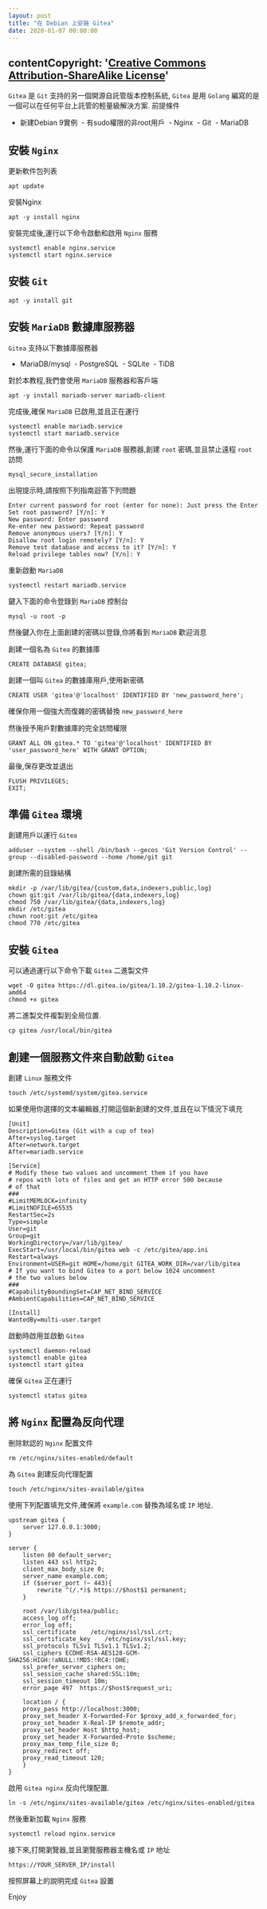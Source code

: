 ```yaml
---
layout: post
title: "在 Debian 上安裝 Gitea"
date: 2020-01-07 00:00:00
---
```


## contentCopyright: '[Creative Commons Attribution-ShareAlike License](https://en.wikipedia.org/wiki/Wikipedia:Text_of_Creative_Commons_Attribution-ShareAlike_3.0_Unported_License)'

`Gitea` 是 `Git` 支持的另一個開源自託管版本控制系統, `Gitea` 是用 `Golang` 編寫的是一個可以在任何平台上託管的輕量級解決方案.
前提條件

- 新建Debian 9實例
 - 有sudo權限的非root用戶
 - Nginx
 - Git
 - MariaDB

## 安裝 `Nginx`

更新軟件包列表

```
apt update
```

安裝Nginx

```
apt -y install nginx
```

安裝完成後,運行以下命令啟動和啟用 `Nginx` 服務

```
systemctl enable nginx.service
systemctl start nginx.service
```

## 安裝 `Git`

```
apt -y install git
```

## 安裝 `MariaDB` 數據庫服務器

`Gitea` 支持以下數據庫服務器

- MariaDB/mysql
 - PostgreSQL
 - SQLite
 - TiDB

對於本教程,我們會使用 `MariaDB` 服務器和客戶端

```
apt -y install mariadb-server mariadb-client
```

完成後,確保 `MariaDB` 已啟用,並且正在運行

```
systemctl enable mariadb.service
systemctl start mariadb.service
```

然後,運行下面的命令以保護 `MariaDB` 服務器,創建 `root` 密碼,並且禁止遠程 `root` 訪問

```
mysql_secure_installation
```

出現提示時,請按照下列指南迴答下列問題

```
Enter current password for root (enter for none): Just press the Enter
Set root password? [Y/n]: Y
New password: Enter password
Re-enter new password: Repeat password
Remove anonymous users? [Y/n]: Y
Disallow root login remotely? [Y/n]: Y
Remove test database and access to it? [Y/n]: Y
Reload privilege tables now? [Y/n]: Y
```

重新啟動 `MariaDB`

```
systemctl restart mariadb.service
```

鍵入下面的命令登錄到 `MariaDB` 控制台

```
mysql -u root -p
```

然後鍵入你在上面創建的密碼以登錄,你將看到 `MariaDB` 歡迎消息

創建一個名為 `Gitea` 的數據庫

```
CREATE DATABASE gitea;
```

創建一個叫 `Gitea` 的數據庫用戶,使用新密碼

```
CREATE USER 'gitea'@'localhost' IDENTIFIED BY 'new_password_here';
```

確保你用一個強大而復雜的密碼替換 `new_password_here`

然後授予用戶對數據庫的完全訪問權限

```
GRANT ALL ON gitea.* TO 'gitea'@'localhost' IDENTIFIED BY 'user_password_here' WITH GRANT OPTION;
```

最後,保存更改並退出

```
FLUSH PRIVILEGES;
EXIT;
```

## 準備 `Gitea` 環境

創建用戶以運行 `Gitea`

```
adduser --system --shell /bin/bash --gecos 'Git Version Control' --group --disabled-password --home /home/git git
```

創建所需的目錄結構

```
mkdir -p /var/lib/gitea/{custom,data,indexers,public,log}
chown git:git /var/lib/gitea/{data,indexers,log}
chmod 750 /var/lib/gitea/{data,indexers,log}
mkdir /etc/gitea
chown root:git /etc/gitea
chmod 770 /etc/gitea
```

## 安裝 `Gitea`

可以通過運行以下命令下載 `Gitea` 二進製文件

```
wget -O gitea https://dl.gitea.io/gitea/1.10.2/gitea-1.10.2-linux-amd64
chmod +x gitea
```

將二進製文件複製到全局位置.

```
cp gitea /usr/local/bin/gitea
```

## 創建一個服務文件來自動啟動 `Gitea`

創建 `Linux` 服務文件

```
touch /etc/systemd/system/gitea.service
```

如果使用你選擇的文本編輯器,打開這個新創建的文件,並且在以下情況下填充

```
[Unit]
Description=Gitea (Git with a cup of tea)
After=syslog.target
After=network.target
After=mariadb.service

[Service]
# Modify these two values and uncomment them if you have
# repos with lots of files and get an HTTP error 500 because
# of that
###
#LimitMEMLOCK=infinity
#LimitNOFILE=65535
RestartSec=2s
Type=simple
User=git
Group=git
WorkingDirectory=/var/lib/gitea/
ExecStart=/usr/local/bin/gitea web -c /etc/gitea/app.ini
Restart=always
Environment=USER=git HOME=/home/git GITEA_WORK_DIR=/var/lib/gitea
# If you want to bind Gitea to a port below 1024 uncomment
# the two values below
###
#CapabilityBoundingSet=CAP_NET_BIND_SERVICE
#AmbientCapabilities=CAP_NET_BIND_SERVICE

[Install]
WantedBy=multi-user.target
```

啟動時啟用並啟動 `Gitea`

```
systemctl daemon-reload
systemctl enable gitea
systemctl start gitea
```

確保 `Gitea` 正在運行

```
systemctl status gitea
```

## 將 `Nginx` 配置為反向代理

刪除默認的 `Nginx` 配置文件

```
rm /etc/nginx/sites-enabled/default
```

為 `Gitea` 創建反向代理配置

```
touch /etc/nginx/sites-available/gitea
```

使用下列配置填充文件,確保將 `example.com` 替換為域名或 `IP` 地址.

```
upstream gitea {
	server 127.0.0.1:3000;
}

server {
	listen 80 default_server;
	listen 443 ssl http2;
	client_max_body_size 0;
	server_name example.com;
	if ($server_port !~ 443){
		rewrite ^(/.*)$ https://$host$1 permanent;
	}
	
	root /var/lib/gitea/public;
	access_log off;
	error_log off;
	ssl_certificate    /etc/nginx/ssl/ssl.crt;
	ssl_certificate_key    /etc/nginx/ssl/ssl.key;
	ssl_protocols TLSv1 TLSv1.1 TLSv1.2;
	ssl_ciphers ECDHE-RSA-AES128-GCM-SHA256:HIGH:!aNULL:!MD5:!RC4:!DHE;
	ssl_prefer_server_ciphers on;
	ssl_session_cache shared:SSL:10m;
	ssl_session_timeout 10m;
	error_page 497  https://$host$request_uri;

	location / {
	proxy_pass http://localhost:3000;
	proxy_set_header X-Forwarded-For $proxy_add_x_forwarded_for;
	proxy_set_header X-Real-IP $remote_addr;
	proxy_set_header Host $http_host;
	proxy_set_header X-Forwarded-Proto $scheme;
	proxy_max_temp_file_size 0;
	proxy_redirect off;
	proxy_read_timeout 120;
	}
}
```

啟用 `Gitea nginx` 反向代理配置.

```
ln -s /etc/nginx/sites-available/gitea /etc/nginx/sites-enabled/gitea
```

然後重新加載 `Nginx` 服務

```
systemctl reload nginx.service
```

接下來,打開瀏覽器,並且瀏覽服務器主機名或 `IP` 地址

```
https://YOUR_SERVER_IP/install
```

按照屏幕上的說明完成 `Gitea` 設置

Enjoy
